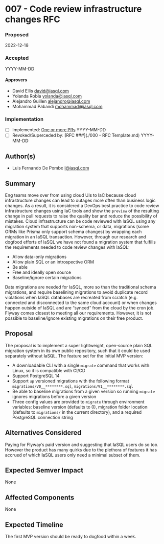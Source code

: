 # 007 - Code review infrastructure changes RFC

### Proposed

2022-12-16

### Accepted

YYYY-MM-DD

#### Approvers

- David Ellis <david@iasql.com>
- Yolanda Robla <yolanda@iasql.com>
- Alejandro Guillen <alejandro@iasql.com>
- Mohammad Pabandi <mohammad@iasql.com>

### Implementation

- [ ] Implemented: [One or more PRs](https://github.com/iasql/iasql-engine/some-pr-link-here) YYYY-MM-DD
- [ ] Revoked/Superceded by: [RFC ###](./000 - RFC Template.md) YYYY-MM-DD

## Author(s)

- Luis Fernando De Pombo <l@iasql.com>

## Summary

Eng teams move over from using cloud UIs to IaC because cloud infrastructure changes can lead to outages more often than business logic changes. As a result, it is considered a DevOps best practice to code review infrastructure changes using IaC tools and show the `preview` of the resulting change in pull requests to raise the quality bar and reduce the possibility of mistakes. Cloud infrastructure can be code reviewed with IaSQL using any migration system that supports non-schema, or data, migrations (some ORMs like Prisma only support schema changes) by wrapping each migration in an IaSQL transaction. However, through our research and dogfood efforts of IaSQL we have not found a migration system that fulfills the requirements needed to code review changes with IaSQL:
- Allow data-only migrations
- Allow plain SQL or an introspective ORM
- Be able 
- Free and ideally open source
- Baseline/ignore certain migrations

Data migrations are needed for IaSQL, more so than the traditional schema migrations, and require baselining migrations to avoid duplicate record violations when IaSQL databases are recreated from scratch (e.g. connected and disconnected to the same cloud account) or when changes happen outside of IaSQL and are “synced” from the cloud by the cron job. Flyway comes closest to meeting all our requirements. However, it is not possible to baseline/ignore existing migrations on their free product.

## Proposal

The proposal is to implement a super lightweight, open-source plain SQL migration system in its own public repository, such that it could be used separately without IaSQL. The feature set for the initial MVP version:
- A downloadable CLI with a single `migrate` command that works with Linux, so it is compatible with CI/CD
- Support PostgreSQL 14
- Support `up` versioned migrations with the following format `migrations/V0__********.sql`, `migrations/V1__********.sql`
- Be able to baseline migrations from a given version so running `migrate` ignores migrations before a given version
- Three config values are provided to `migrate` through environment variables: baseline version (defaults to 0), migration folder location (defaults to `migrations/` in the current directory), and a required PostgreSQL connection string

## Alternatives Considered

Paying for Flyway’s paid version and suggesting that IaSQL users do so too. However the product has many quirks due to the plethora of features it has accrued of which IaSQL users only need a minimal subset of them.

## Expected Semver Impact

None

## Affected Components

None

## Expected Timeline

The first MVP version should be ready to dogfood within a week.